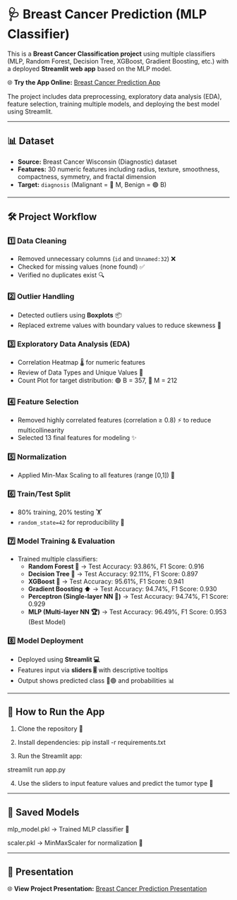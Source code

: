 # 🩺 Breast Cancer Prediction (MLP Classifier)

This is a **Breast Cancer Classification project** using multiple classifiers (MLP, Random Forest, Decision Tree, XGBoost, Gradient Boosting, etc.) with a deployed **Streamlit web app** based on the MLP model.  

🌐 **Try the App Online:** [Breast Cancer Prediction App](https://breast-cancer-app55.streamlit.app/)

The project includes data preprocessing, exploratory data analysis (EDA), feature selection, training multiple models, and deploying the best model using Streamlit.

---

## 📊 Dataset

- **Source:** Breast Cancer Wisconsin (Diagnostic) dataset  
- **Features:** 30 numeric features including radius, texture, smoothness, compactness, symmetry, and fractal dimension  
- **Target:** `diagnosis` (Malignant = 🔴 M, Benign = 🟢 B)

---

## 🛠️ Project Workflow

### 1️⃣ Data Cleaning
- Removed unnecessary columns (`id` and `Unnamed:32`) ❌  
- Checked for missing values (none found) ✅  
- Verified no duplicates exist 🔍  

### 2️⃣ Outlier Handling
- Detected outliers using **Boxplots** 📦  
- Replaced extreme values with boundary values to reduce skewness 🔄  

### 3️⃣ Exploratory Data Analysis (EDA)
- Correlation Heatmap 🌡️ for numeric features  
- Review of Data Types and Unique Values 📝  
- Count Plot for target distribution: 🟢 B = 357, 🔴 M = 212  

### 4️⃣ Feature Selection
- Removed highly correlated features (correlation ≥ 0.8) ⚡ to reduce multicollinearity  
- Selected 13 final features for modeling ✨  

### 5️⃣ Normalization
- Applied Min-Max Scaling to all features (range [0,1]) 🔧  

### 6️⃣ Train/Test Split
- 80% training, 20% testing 🏋️  
- `random_state=42` for reproducibility 🔄  

### 7️⃣ Model Training & Evaluation
- Trained multiple classifiers:
  - **Random Forest 🌲** → Test Accuracy: 93.86%, F1 Score: 0.916  
  - **Decision Tree 🌳** → Test Accuracy: 92.11%, F1 Score: 0.897  
  - **XGBoost 🚀** → Test Accuracy: 95.61%, F1 Score: 0.941  
  - **Gradient Boosting ⬆️** → Test Accuracy: 94.74%, F1 Score: 0.930  
  - **Perceptron (Single-layer NN 🧠)** → Test Accuracy: 94.74%, F1 Score: 0.929  
  - **MLP (Multi-layer NN 🏆)** → Test Accuracy: 96.49%, F1 Score: 0.953 (Best Model)  

### 8️⃣ Model Deployment
- Deployed using **Streamlit 💻**  
- Features input via **sliders 🎚️** with descriptive tooltips  
- Output shows predicted class 🔴🟢 and probabilities 📊  

---

## 🚀 How to Run the App

1. Clone the repository 📂  
2. Install dependencies:
pip install -r requirements.txt

3. Run the Streamlit app:



streamlit run app.py

4. Use the sliders to input feature values and predict the tumor type 🎯




---

## 💾 Saved Models

mlp_model.pkl → Trained MLP classifier 🧠

scaler.pkl → MinMaxScaler for normalization 🔧



---
## 📄 Presentation

🌐 **View Project Presentation:** [Breast Cancer Prediction Presentation](https://your-presentation-link.com)
